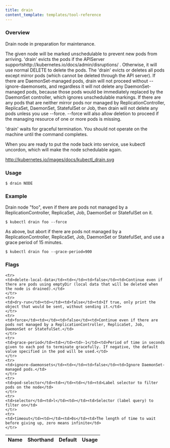 ```yaml
---
title: drain
content_template: templates/tool-reference
---
```


### Overview
Drain node in preparation for maintenance.

 The given node will be marked unschedulable to prevent new pods from arriving. 'drain' evicts the pods if the APIServer supportshttp://kubernetes.io/docs/admin/disruptions/ . Otherwise, it will use normal DELETE to delete the pods. The 'drain' evicts or deletes all pods except mirror pods (which cannot be deleted through the API server).  If there are DaemonSet-managed pods, drain will not proceed without --ignore-daemonsets, and regardless it will not delete any DaemonSet-managed pods, because those pods would be immediately replaced by the DaemonSet controller, which ignores unschedulable markings.  If there are any pods that are neither mirror pods nor managed by ReplicationController, ReplicaSet, DaemonSet, StatefulSet or Job, then drain will not delete any pods unless you use --force.  --force will also allow deletion to proceed if the managing resource of one or more pods is missing.

 'drain' waits for graceful termination. You should not operate on the machine until the command completes.

 When you are ready to put the node back into service, use kubectl uncordon, which will make the node schedulable again.

 http://kubernetes.io/images/docs/kubectl_drain.svg

### Usage

`$ drain NODE`


### Example

 Drain node "foo", even if there are pods not managed by a ReplicationController, ReplicaSet, Job, DaemonSet or StatefulSet on it.

```shell
$ kubectl drain foo --force
```

 As above, but abort if there are pods not managed by a ReplicationController, ReplicaSet, Job, DaemonSet or StatefulSet, and use a grace period of 15 minutes.

```shell
$ kubectl drain foo --grace-period=900
```




### Flags

<div class="table-responsive"><table class="table table-bordered">
<thead class="thead-light">
<tr>
            <th>Name</th>
            <th>Shorthand</th>
            <th>Default</th>
            <th>Usage</th>
        </tr>
    </thead>
    <tbody>
    
    <tr>
    <td>delete-local-data</td><td></td><td>false</td><td>Continue even if there are pods using emptyDir (local data that will be deleted when the node is drained).</td>
    </tr>
    <tr>
    <td>dry-run</td><td></td><td>false</td><td>If true, only print the object that would be sent, without sending it.</td>
    </tr>
    <tr>
    <td>force</td><td></td><td>false</td><td>Continue even if there are pods not managed by a ReplicationController, ReplicaSet, Job, DaemonSet or StatefulSet.</td>
    </tr>
    <tr>
    <td>grace-period</td><td></td><td>-1</td><td>Period of time in seconds given to each pod to terminate gracefully. If negative, the default value specified in the pod will be used.</td>
    </tr>
    <tr>
    <td>ignore-daemonsets</td><td></td><td>false</td><td>Ignore DaemonSet-managed pods.</td>
    </tr>
    <tr>
    <td>pod-selector</td><td></td><td></td><td>Label selector to filter pods on the node</td>
    </tr>
    <tr>
    <td>selector</td><td>l</td><td></td><td>Selector (label query) to filter on</td>
    </tr>
    <tr>
    <td>timeout</td><td></td><td>0s</td><td>The length of time to wait before giving up, zero means infinite</td>
    </tr>
</tbody>
</table></div>



